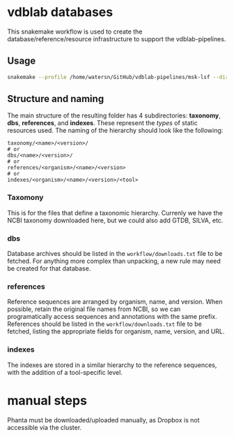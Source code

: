 # vdblab databases
This snakemake workflow is used to create the database/reference/resource infrastructure to support the vdblab-pipelines.


## Usage
```sh
snakemake --profile /home/watersn/GitHub/vdblab-pipelines/msk-lsf --directory /path/to/new/resources/
```


## Structure and naming
The main structure of the resulting folder has 4 subdirectories: **taxonomy**, **dbs**, **references**, and **indexes**. These represent the *types* of static resources used. The naming of the hierarchy should look like the following:


```
taxonomy/<name>/<version>/
# or
dbs/<name>/<version>/
# or
references/<organism>/<name>/<version>
# or
indexes/<organism>/<name>/<version>/<tool>
```

### Taxomony
This is for the files that define a taxonomic hierarchy.  Currenly we have the NCBI taxonomy downloaded here, but we could also add GTDB, SILVA, etc.
### dbs
Database archives should be listed in the `workflow/downloads.txt` file to be fetched. For anything more complex than unpacking, a new rule may need be created for that database.
### references
Reference sequences are arranged by organism, name, and version. When possible, retain the original file names from NCBI, so we can programatically access sequences and annotations with the same prefix. References should be listed in the `workflow/downloads.txt` file to be fetched, listing the appropriate fields for organism, name, version, and URL.
### indexes
The indexes are stored in a similar hierarchy to the reference sequences, with the addition of a tool-specific level.


# manual steps
Phanta must be downloaded/uploaded manually, as Dropbox is not accessible via the cluster.

